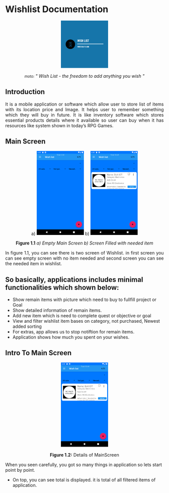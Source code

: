# Wishlist Documentation

<p align="center"><img src="Images/wishlist_logo.png" width="150" /></p>
<p align="center"> <i><small>moto: </small> " Wish List - the freedom to add anything you wish " </i></p>

## Introduction

<p align="justify">
It is a mobile application or software which allow user to store list of items with its location price and Image. It helps user to remember something which they will buy in future. It is like inventory software which stores essential products details where it available so user can buy when it has resources like system shown in today’s RPG Games.
</p>

## Main Screen
<p align="center">
		a) <img src="Images/MainScreen.png" width="150">
		b) <img src="Images/MainScreen2.png" width="150">
</p>
<p align="center"> <strong>Figure 1.1</strong><em> a) Empty Main Screen b) Screen Filled with needed item </em> </p>

<p align="justify">	
In figure 1.1, you can see there is two screen of Wishlist. in first screen you can see empty screen with no item needed and second screen you can see the needed item in wishlist.
</p>

## So basically, applications includes minimal functionalities which shown below:

- Show remain items with picture which need to buy to fullfill project or Goal
- Show detailed information of remain items.
- Add new item which is need to complete quest or objective or goal
- View and filter wishlist item bases on category, not purchased, Newest added sorting
- For extras, app allows us to stop notiftion for remain items.
- Application shows how much you spent on your wishes.

## Intro To Main Screen

<p align="center">
		<img src="Images/MainScreen2.png" width="150">
</p>
<p align="center"><strong>Figure 1.2:</strong> <emp>Details of MainScreen</emp></p>
<p>
	When you seen carefully, you got so many things in application so lets start point by point.
</p>

- On top, you can see total is displayed. it is total of all filtered items of application.